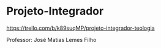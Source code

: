 # Projeto-Integrador
https://trello.com/b/k89suqMP/projeto-integrador-teologia

Professor: José Matias Lemes Filho 

